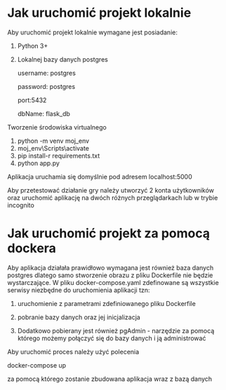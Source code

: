 # Jak uruchomić projekt lokalnie

Aby uruchomić projekt lokalnie wymagane jest posiadanie:

1. Python 3+
2. Lokalnej bazy danych postgres

    username: postgres

    password: postgres

    port:5432

    dbName: flask_db
    

Tworzenie środowiska virtualnego

1. python -m venv moj_env
2. moj_env\Scripts\activate
3. pip install-r requirements.txt
4. python app.py

Aplikacja uruchamia się domyślnie pod adresem localhost:5000

Aby przetestować działanie gry należy utworzyć 2 konta użytkowników oraz uruchomić aplikację na dwóch różnych przeglądarkach lub w trybie incognito



# Jak uruchomić projekt za pomocą dockera

Aby aplikacja działała prawidłowo wymagana jest również baza danych postgres dlatego samo stworzenie obrazu z pliku Dockerfile nie będzie wystarczające. W pliku docker-compose.yaml zdefinowane są wszystkie serwisy niezbędne do uruchomienia aplikacji tzn:
1. uruchomienie z parametrami zdefiniowanego pliku Dockerfile

2. pobranie bazy danych oraz jej inicjalizacja

3. Dodatkowo pobierany jest również pgAdmin - narzędzie za pomocą którego możemy połączyć się do bazy danych i ją administrować

Aby uruchomić proces należy użyć polecenia 

docker-compose up 

za pomocą którego zostanie zbudowana aplikacja wraz z bazą danych



